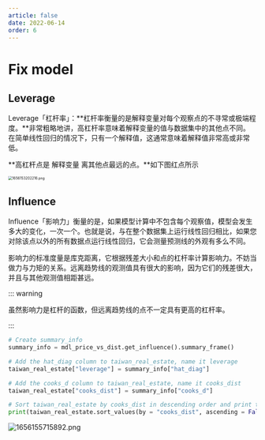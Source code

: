 ```yaml
---
article: false
date: 2022-06-14
order: 6
---
```


# Fix model

## Leverage

Leverage「杠杆率」：**杠杆率衡量的是解释变量对每个观察点的不寻常或极端程度。**非常粗略地讲，高杠杆率意味着解释变量的值与数据集中的其他点不同。在简单线性回归的情况下，只有一个解释值，这通常意味着解释值非常高或非常低。

**高杠杆点是 解释变量 离其他点最远的点。**如下图红点所示

<img src="https://pic.hanjiaming.com.cn/2022/06/25/9493c57a4df51.png" alt="1656153202216.png" style="zoom:50%;" />

## Influence

Influence「影响力」衡量的是，如果模型计算中不包含每个观察值，模型会发生多大的变化，一次一个。也就是说，与在整个数据集上运行线性回归相比，如果您对除该点以外的所有数据点运行线性回归，它会测量预测线的外观有多么不同。

影响力的标准度量是库克距离，它根据残差大小和点的杠杆率计算影响力。不妨当做力与力矩的关系。远离趋势线的观测值具有很大的影响，因为它们的残差很大，并且与其他观测值相距甚远。

::: warning

虽然影响力是杠杆的函数，但远离趋势线的点不一定具有更高的杠杆率。

:::

```python
# Create summary_info
summary_info = mdl_price_vs_dist.get_influence().summary_frame()

# Add the hat_diag column to taiwan_real_estate, name it leverage
taiwan_real_estate["leverage"] = summary_info["hat_diag"]

# Add the cooks_d column to taiwan_real_estate, name it cooks_dist
taiwan_real_estate["cooks_dist"] = summary_info["cooks_d"]

# Sort taiwan_real_estate by cooks_dist in descending order and print the head.
print(taiwan_real_estate.sort_values(by = "cooks_dist", ascending = False).head())
```

![1656155715892.png](https://pic.hanjiaming.com.cn/2022/06/25/5c8669a192b8c.png)


